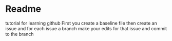 # Readme
tutorial for learning github
First you create a baseline file
then create an issue and for each issue a branch
make your edits for that issue and commit to the branch
